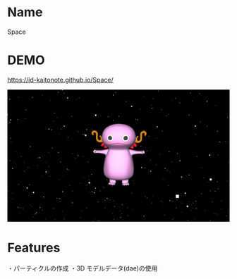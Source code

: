 # Name

Space

# DEMO

https://id-kaitonote.github.io/Space/

<img src="assets/img/demo.png" alt="demo" title="demo">

# Features

・パーティクルの作成
・3D モデルデータ(dae)の使用

